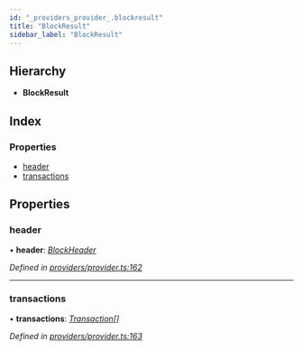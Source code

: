 ```yaml
---
id: "_providers_provider_.blockresult"
title: "BlockResult"
sidebar_label: "BlockResult"
---
```


## Hierarchy

* **BlockResult**

## Index

### Properties

* [header](_providers_provider_.blockresult.md#header)
* [transactions](_providers_provider_.blockresult.md#transactions)

## Properties

###  header

• **header**: *[BlockHeader](_providers_provider_.blockheader.md)*

*Defined in [providers/provider.ts:162](https://github.com/nearprotocol/nearlib/blob/b8cdef5/src.ts/providers/provider.ts#L162)*

___

###  transactions

• **transactions**: *[Transaction](_providers_provider_.transaction.md)[]*

*Defined in [providers/provider.ts:163](https://github.com/nearprotocol/nearlib/blob/b8cdef5/src.ts/providers/provider.ts#L163)*
